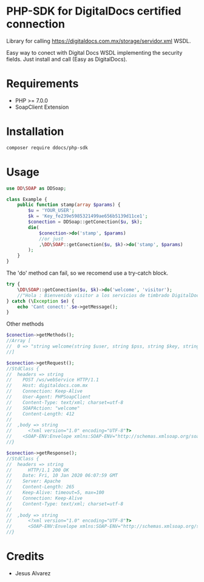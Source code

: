 PHP-SDK for DigitalDocs certified connection
=======================

Library for calling https://digitaldocs.com.mx/storage/servidor.xml WSDL.

Easy way to conect with Digital Docs WSDL implementing the security fields. Just install and call (Easy as DigitalDocs).

Requirements
============

* PHP >= 7.0.0
* SoapClient Extension

Installation
============
```bash
composer require ddocs/php-sdk
```

Usage
=====
```php
use DD\SOAP as DDSoap;

class Example {
    public function stamp(array $params) {
        $u = 'YOUR_USER';
        $k = 'Key_fe239e5985321499ae656b5139d11ce1';
        $conection = DDSoap::getConection($u, $k);
        die(
            $conection->do('stamp', $params)
            //or just
            ,\DD\SOAP::getConection($u, $k)->do('stamp', $params)
        );
    }
}
```

The 'do' method can fail, so we recomend use a try-catch block.
```php
try {
    \DD\SOAP::getConection($u, $k)->do('welcome', 'visitor');
    //"Hola : Bienvenido visitor a los servicios de timbrado DigitalDocs"
} catch (\Exception $e) {
    echo 'Cant conect:'.$e->getMessage();
}
```

Other methods
```php
$conection->getMethods();
//Array [
//  0 => "string welcome(string $user, string $pss, string $key, string $name)"
//]

$conection->getRequest();
//StdClass {
//  headers => string
//    POST /ws/webService HTTP/1.1
//    Host: digitaldocs.com.mx
//    Connection: Keep-Alive
//    User-Agent: PHPSoapClient
//    Content-Type: text/xml; charset=utf-8
//    SOAPAction: "welcome"
//    Content-Length: 412    
//
//  ,body => string
//      <?xml version="1.0" encoding="UTF-8"?>
//    <SOAP-ENV:Envelope xmlns:SOAP-ENV="http://schemas.xmlsoap.org/soap/envelope/"><SOAP-ENV:Body><user>96a7e87c38abde431c4eb64bcedac3b2c65b36b6921b41bab67215d702957bb8</user><pss>96a7e87c38abde431c4eb64bcedac3b2c65b36b6921b41bab67215d702957bb8</pss><key>fdd347050b63f31b8542d5b8ac1ec5e7c43568312f6f327a9140fd783ed8bd26</key><name>visitor</name></SOAP-ENV:Body></SOAP-ENV:Envelope>
//}

$conection->getResponse();
//StdClass {
//  headers => string
//      HTTP/1.1 200 OK
//    Date: Fri, 10 Jan 2020 06:07:59 GMT
//    Server: Apache
//    Content-Length: 265
//    Keep-Alive: timeout=5, max=100
//    Connection: Keep-Alive
//    Content-Type: text/xml; charset=utf-8
//
//  ,body => string
//      <?xml version="1.0" encoding="UTF-8"?>
//      <SOAP-ENV:Envelope xmlns:SOAP-ENV="http://schemas.xmlsoap.org/soap/envelope/"><SOAP-ENV:Body><welcomeResponse>Hola : Bienvenido visitor a los servicios de timbrado DigitalDocs</welcomeResponse></SOAP-ENV:Body></SOAP-ENV:Envelope>
//}
```


Credits
=======
* Jesus Alvarez